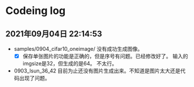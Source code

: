 # Codeing log

## 2021年09月04日 22:14:53
- samples/0904_cifar10_oneimage/
  没有成功生成图像。
  - [x]  保存单张图片的功能是正确的，但是序号有问题。已经修改好了。
  输入的imgsize是32，但生成的是64。 不太行。
- 0903_lsun_36_42
  目前为止还没有图片生成出来。不知道是图片太大还是代码出现了问题。